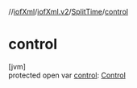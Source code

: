 //[iofXml](../../../index.md)/[iofXml.v2](../index.md)/[SplitTime](index.md)/[control](control.md)

# control

[jvm]\
protected open var [control](control.md): [Control](../-control/index.md)
